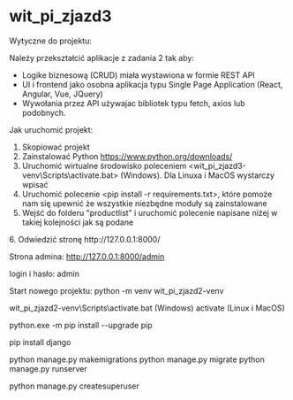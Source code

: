 # wit_pi_zjazd3

Wytyczne do projektu:

Należy przekształcić aplikacje z zadania 2  tak aby:
- Logike biznesową (CRUD) miała wystawiona w formie REST API
- UI i frontend jako osobna aplikacja typu Single Page Application (React, Angular, Vue, JQuery) 
- Wywołania  przez API używajac bibliotek typu fetch, axios lub podobnych.

Jak uruchomić projekt:

1. Skopiować projekt
2. Zainstalować Python https://www.python.org/downloads/
3. Uruchomić wirtualne środowisko poleceniem <wit_pi_zjazd3-venv\Scripts\activate.bat> (Windows). Dla Linuxa i MacOS wystarczy wpisać <activate>
4. Uruchomić polecenie <pip install -r requirements.txt>, które pomoże nam się upewnić że wszystkie niezbędne moduły są zainstalowane
5. Wejść do folderu "productlist" i uruchomić polecenie napisane niżej w takiej kolejności jak są podane
<python manage.py makemigrations>
<python manage.py migrate>
<python manage.py runserver>
6. Odwiedzić stronę http://127.0.0.1:8000/

Strona admina:
http://127.0.0.1:8000/admin

login i hasło: admin



Start nowego projektu:
python -m venv wit_pi_zjazd2-venv

wit_pi_zjazd2-venv\Scripts\activate.bat (Windows)
activate (Linux i MacOS)

python.exe -m pip install --upgrade pip

pip install django

python manage.py makemigrations
python manage.py migrate
python manage.py runserver

python manage.py createsuperuser
